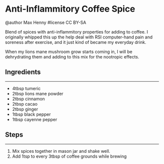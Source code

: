 # Anti-Inflammitory Coffee Spice
@author Max Henny #license CC BY-SA 

Blend of spices with anti-inflammitory properties for adding to coffee. I originally whipped this up the help deal with RSI computer-hand pain and soreness after exercise, and it just kind of became my everyday drink.

When my lions mane mushroom grow starts coming in, I will be dehrydrating them and adding to this mix for the nootropic effects.

## Ingredients
----
* 4tbsp tumeric
* 2tbsp lions mane powder
* 2tbsp cinnamon
* 2tbsp cacao
* 2tbsp ginger
* 1tbsp black pepper
* 1tbsp cayenne pepper



## Steps
----
1. Mix spices together in mason jar and shake well.
2. Add 1tsp to every 3tbsp of coffee grounds while brewing


